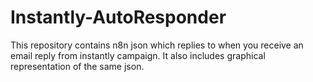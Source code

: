 # Instantly-AutoResponder
This repository contains n8n json which replies to when you receive an email reply from instantly campaign. It also includes graphical representation of the same json.
